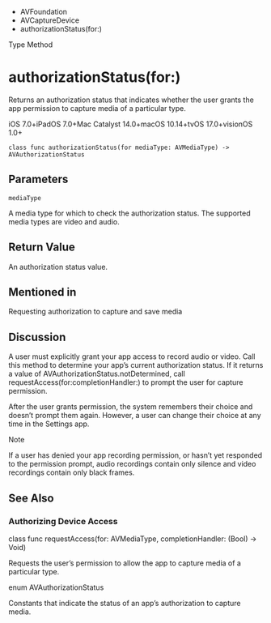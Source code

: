 

- AVFoundation
- AVCaptureDevice
-  authorizationStatus(for:) 

Type Method

# authorizationStatus(for:)

Returns an authorization status that indicates whether the user grants the app permission to capture media of a particular type.

iOS 7.0+iPadOS 7.0+Mac Catalyst 14.0+macOS 10.14+tvOS 17.0+visionOS 1.0+

``` source
class func authorizationStatus(for mediaType: AVMediaType) -> AVAuthorizationStatus
```

## Parameters 

`mediaType`  

A media type for which to check the authorization status. The supported media types are video and audio.

## Return Value

An authorization status value.

## Mentioned in 

Requesting authorization to capture and save media

## Discussion

A user must explicitly grant your app access to record audio or video. Call this method to determine your app’s current authorization status. If it returns a value of AVAuthorizationStatus.notDetermined, call requestAccess(for:completionHandler:) to prompt the user for capture permission.

After the user grants permission, the system remembers their choice and doesn’t prompt them again. However, a user can change their choice at any time in the Settings app.

Note

If a user has denied your app recording permission, or hasn’t yet responded to the permission prompt, audio recordings contain only silence and video recordings contain only black frames.

## See Also

### Authorizing Device Access

class func requestAccess(for: AVMediaType, completionHandler: (Bool) -> Void)

Requests the user’s permission to allow the app to capture media of a particular type.

enum AVAuthorizationStatus

Constants that indicate the status of an app’s authorization to capture media.

